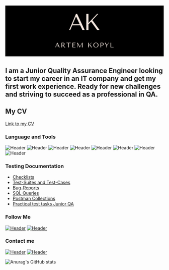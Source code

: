 [![Header](https://github.com/ArtemKopyl/ArtemKopyl/blob/main/assets/AK2.png)](https://www.linkedin.com/in/artem-kopyl-212066264/) 

## I am a Junior Quality Assurance Engineer looking to start my career in an IT company and get my first work experience. Ready for new challenges and striving to succeed as a professional in QA. 

## My CV
[Link to my CV](https://drive.google.com/drive/folders/12zm-freCNddbCewBMywRlnRzGk2Ia1zO)

### Language and Tools
![Header](https://img.shields.io/badge/Jira-090909?style=for-the-badge&logo=jira&logoColor=136be1)
![Header](https://img.shields.io/badge/Postman-090909?style=for-the-badge&logo=postman&logoColor=f76935)
![Header](https://img.shields.io/badge/Swagger-090909?style=for-the-badge&logo=swagger&logoColor=7ede2b)
![Header](https://img.shields.io/badge/Github-090909?style=for-the-badge&logo=github&logoColor=8cc4d7)
![Header](https://img.shields.io/badge/Figma-090909?style=for-the-badge&logo=figma&logoColor=7d5fa6)
![Header](https://img.shields.io/badge/MySQL-090909?style=for-the-badge&logo=mysql&logoColor=00618a)
![Header](https://img.shields.io/badge/DevTools-090909?style=for-the-badge&logo=googlechrome&logoColor=2674f2)
![Header](https://img.shields.io/badge/TestRail-090909?style=for-the-badge&logo=&logoColor=71b556)

### Testing Documentation
- [Checklists](https://drive.google.com/drive/folders/1BMW5iQ6O57MxLzHYZ2z-hW3bXFzTKg3A)
- [Test-Suites and Test-Cases](https://drive.google.com/drive/folders/1wood-zIJLUbJXf1In_kP6DrOrXa_eQ3U)
- [Bug-Reports](https://drive.google.com/drive/folders/1NqhGH1gByiju3qUkb0J8yMcaGRLeqlLT)
- [SQL Queries](https://drive.google.com/drive/folders/1lOGbbTXGfnJbafW-J-uOBLO_hwwshpe4)
- [Postman Collections](https://drive.google.com/drive/folders/1011jkQsMF_RCg5WjJQYAmVerK77V5n0e)
- [Practical test tasks Junior QA](https://drive.google.com/drive/folders/1736Dr0X1ySkG4ZP6noCAqfyse9CAk4R8)

### Follow Me
[![Header](https://img.shields.io/badge/Instagram-090909?style=for-the-badge&logo=instagram&logoColor=9939a3)](https://www.instagram.com/artem_kopyl/)
[![Header](https://img.shields.io/badge/Linkedin-090909?style=for-the-badge&logo=linkedin&logoColor=0073b1)](https://www.linkedin.com/in/artem-kopyl-212066264/)

### Contact me
[![Header](https://img.shields.io/badge/Telegram-090909?style=for-the-badge&logo=telegram&logoColor=31a5db)](https://t.me/kopyl_artem)
[![Header](https://img.shields.io/badge/Viber-090909?style=for-the-badge&logo=viber&logoColor=8b00FF)](https://tinyurl.com/mub69xd4)

![Anurag's GitHub stats](https://github-readme-stats.vercel.app/api?username=ArtemKopyl&show_icons=true&theme=radical)
